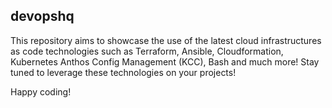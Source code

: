 ## devopshq
This repository aims to showcase the use of the latest cloud infrastructures as code technologies such as Terraform, Ansible, Cloudformation, Kubernetes Anthos Config Management (KCC), Bash and much more! Stay tuned to leverage these technologies on your projects! 

Happy coding!
